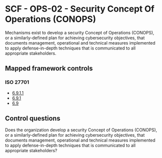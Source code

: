 # SCF - OPS-02 - Security Concept Of Operations (CONOPS)
Mechanisms exist to develop a security Concept of Operations (CONOPS), or a similarly-defined plan for achieving cybersecurity objectives, that documents management, operational and technical measures implemented to apply defense-in-depth techniques that is communicated to all appropriate stakeholders. 
## Mapped framework controls
### ISO 27701
- [6.9.1.1](../iso27701/6911.md)
- [6.9.1](../iso27701/691.md)
- [6.9](../iso27701/69.md)
  
## Control questions
Does the organization develop a security Concept of Operations (CONOPS), or a similarly-defined plan for achieving cybersecurity objectives, that documents management, operational and technical measures implemented to apply defense-in-depth techniques that is communicated to all appropriate stakeholders? 
  